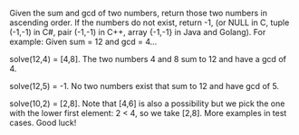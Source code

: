 Given the sum and gcd of two numbers, return those two numbers in ascending order. If the numbers do not exist, return -1, (or NULL in C, tuple (-1,-1) in C#, pair (-1,-1) in C++, array {-1,-1} in Java and Golang).
For example: 
Given sum = 12 and gcd = 4...

solve(12,4) = [4,8]. The two numbers 4 and 8 sum to 12 and have a gcd of 4.

solve(12,5) = -1. No two numbers exist that sum to 12 and have gcd of 5.

solve(10,2) = [2,8]. Note that [4,6] is also a possibility but we pick the one with the lower first element: 2 < 4, so we take [2,8].
More examples in test cases.
Good luck!
